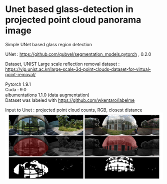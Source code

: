 # Unet based glass-detection in projected point cloud panorama image

Simple UNet based glass region detection 


UNet : https://github.com/qubvel/segmentation_models.pytorch , 0.2.0

Dataset, UNIST Large scale reflection removal dataset : https://vip.unist.ac.kr/large-scale-3d-point-clouds-dataset-for-virtual-point-removal/

Pytorch  1.9.1 <br />
Cuda : 9.0 <br />
albumentations 1.1.0 (data augmentation) <br />
Dataset was labeled with https://github.com/wkentaro/labelme  <br />

Input to Unet : projected point cloud counts, RGB, closest distance 
![resulting image](./img/results.PNG)


